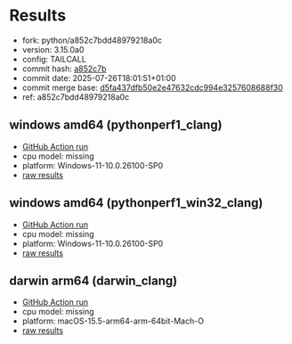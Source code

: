 # Results

- fork: python/a852c7bdd48979218a0c
- version: 3.15.0a0
- config: TAILCALL
- commit hash: [a852c7b](https://github.com/python/cpython/commit/a852c7b)
- commit date: 2025-07-26T18:01:51+01:00
- commit merge base: [d5fa437dfb50e2e47632cdc994e3257608688f30](https://github.com/python/cpython/commit/d5fa437dfb50e2e47632cdc994e3257608688f30)
- ref: a852c7bdd48979218a0c

## windows amd64 (pythonperf1_clang)

- [GitHub Action run](https://github.com/faster-cpython/benchmarking/actions/runs/16545162009)
- cpu model: missing
- platform: Windows-11-10.0.26100-SP0
- [raw results](bm-20250726-pythonperf1_clang-amd64-python-a852c7bdd48979218a0c-3.15.0a0-a852c7b.json)

## windows amd64 (pythonperf1_win32_clang)

- [GitHub Action run](https://github.com/faster-cpython/benchmarking/actions/runs/16545162009)
- cpu model: missing
- platform: Windows-11-10.0.26100-SP0
- [raw results](bm-20250726-pythonperf1_win32_clang-amd64-python-a852c7bdd48979218a0c-3.15.0a0-a852c7b.json)

## darwin arm64 (darwin_clang)

- [GitHub Action run](https://github.com/faster-cpython/benchmarking/actions/runs/16545162009)
- cpu model: missing
- platform: macOS-15.5-arm64-arm-64bit-Mach-O
- [raw results](bm-20250726-darwin_clang-arm64-python-a852c7bdd48979218a0c-3.15.0a0-a852c7b.json)

